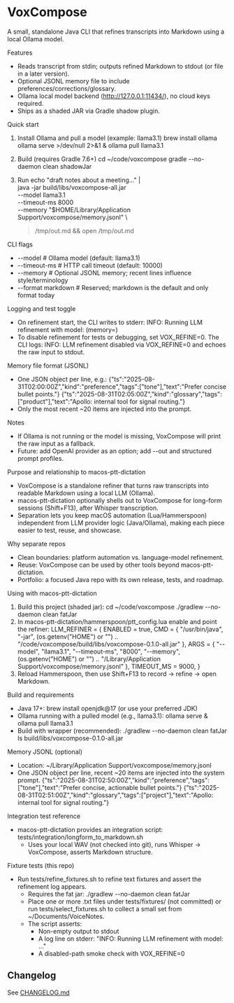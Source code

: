 # VoxCompose

A small, standalone Java CLI that refines transcripts into Markdown using a local Ollama model.

Features
- Reads transcript from stdin; outputs refined Markdown to stdout (or file in a later version).
- Optional JSONL memory file to include preferences/corrections/glossary.
- Ollama local model backend (http://127.0.0.1:11434/), no cloud keys required.
- Ships as a shaded JAR via Gradle shadow plugin.

Quick start
1) Install Ollama and pull a model (example: llama3.1)
   brew install ollama
   ollama serve >/dev/null 2>&1 &
   ollama pull llama3.1

2) Build (requires Gradle 7.6+)
   cd ~/code/voxcompose
   gradle --no-daemon clean shadowJar

3) Run
   echo "draft notes about a meeting..." | \
     java -jar build/libs/voxcompose-all.jar \
       --model llama3.1 \
       --timeout-ms 8000 \
       --memory "$HOME/Library/Application Support/voxcompose/memory.jsonl" \
     > /tmp/out.md && open /tmp/out.md

CLI flags
- --model <name>         # Ollama model (default: llama3.1)
- --timeout-ms <ms>      # HTTP call timeout (default: 10000)
- --memory <jsonl-path>  # Optional JSONL memory; recent lines influence style/terminology
- --format markdown      # Reserved; markdown is the default and only format today

Logging and test toggle
- On refinement start, the CLI writes to stderr:
  INFO: Running LLM refinement with model: <name> (memory=<path>)
- To disable refinement for tests or debugging, set VOX_REFINE=0. The CLI logs:
  INFO: LLM refinement disabled via VOX_REFINE=0
  and echoes the raw input to stdout.

Memory file format (JSONL)
- One JSON object per line, e.g.:
  {"ts":"2025-08-31T02:00:00Z","kind":"preference","tags":["tone"],"text":"Prefer concise bullet points."}
  {"ts":"2025-08-31T02:05:00Z","kind":"glossary","tags":["product"],"text":"Apollo: internal tool for signal routing."}
- Only the most recent ~20 items are injected into the prompt.

Notes
- If Ollama is not running or the model is missing, VoxCompose will print the raw input as a fallback.
- Future: add OpenAI provider as an option; add --out <file> and structured prompt profiles.

Purpose and relationship to macos-ptt-dictation
- VoxCompose is a standalone refiner that turns raw transcripts into readable Markdown using a local LLM (Ollama).
- macos-ptt-dictation optionally shells out to VoxCompose for long-form sessions (Shift+F13), after Whisper transcription.
- Separation lets you keep macOS automation (Lua/Hammerspoon) independent from LLM provider logic (Java/Ollama), making each piece easier to test, reuse, and showcase.

Why separate repos
- Clean boundaries: platform automation vs. language-model refinement.
- Reuse: VoxCompose can be used by other tools beyond macos-ptt-dictation.
- Portfolio: a focused Java repo with its own release, tests, and roadmap.

Using with macos-ptt-dictation
1) Build this project (shaded jar):
   cd ~/code/voxcompose
   ./gradlew --no-daemon clean fatJar
2) In macos-ptt-dictation/hammerspoon/ptt_config.lua enable and point the refiner:
   LLM_REFINER = {
     ENABLED = true,
     CMD = { "/usr/bin/java", "-jar", (os.getenv("HOME") or "") .. "/code/voxcompose/build/libs/voxcompose-0.1.0-all.jar" },
     ARGS = { "--model", "llama3.1", "--timeout-ms", "8000", "--memory", (os.getenv("HOME") or "") .. "/Library/Application Support/voxcompose/memory.jsonl" },
     TIMEOUT_MS = 9000,
   }
3) Reload Hammerspoon, then use Shift+F13 to record → refine → open Markdown.

Build and requirements
- Java 17+: brew install openjdk@17 (or use your preferred JDK)
- Ollama running with a pulled model (e.g., llama3.1):
  ollama serve &
  ollama pull llama3.1
- Build with wrapper (recommended):
  ./gradlew --no-daemon clean fatJar
  ls build/libs/voxcompose-0.1.0-all.jar

Memory JSONL (optional)
- Location: ~/Library/Application Support/voxcompose/memory.jsonl
- One JSON object per line, recent ~20 items are injected into the system prompt.
  {"ts":"2025-08-31T02:50:00Z","kind":"preference","tags":["tone"],"text":"Prefer concise, actionable bullet points."}
  {"ts":"2025-08-31T02:51:00Z","kind":"glossary","tags":["project"],"text":"Apollo: internal tool for signal routing."}

Integration test reference
- macos-ptt-dictation provides an integration script: tests/integration/longform_to_markdown.sh
  - Uses your local WAV (not checked into git), runs Whisper → VoxCompose, asserts Markdown structure.

Fixture tests (this repo)
- Run tests/refine_fixtures.sh to refine text fixtures and assert the refinement log appears.
  - Requires the fat jar:
    ./gradlew --no-daemon clean fatJar
  - Place one or more .txt files under tests/fixtures/ (not committed) or run tests/select_fixtures.sh to collect a small set from ~/Documents/VoiceNotes.
  - The script asserts:
    - Non-empty output to stdout
    - A log line on stderr: "INFO: Running LLM refinement with model: …"
    - A disabled-path smoke check with VOX_REFINE=0

## Changelog

See [CHANGELOG.md](./CHANGELOG.md)
